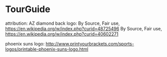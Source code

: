 # TourGuide

attribution:
AZ diamond back logo:  By Source, Fair use, https://en.wikipedia.org/w/index.php?curid=48725496
 By Source, Fair use, https://en.wikipedia.org/w/index.php?curid=40602271

phoenix suns logo: http://www.printyourbrackets.com/sports-logos/printable-phoenix-suns-logo.html
